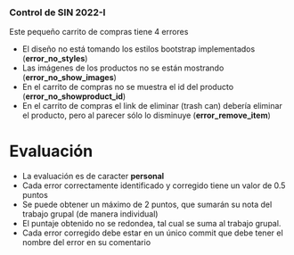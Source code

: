 ### Control de SIN 2022-I
Este pequeño carrito de compras tiene 4 errores
- El diseño no está tomando los estilos bootstrap implementados (**error_no_styles**)
- Las imágenes de los productos no se están mostrando (**error_no_show_images**)
- En el carrito de compras no se muestra el id del producto (**error_no_showproduct_id**)
- En el carrito de compras el link de eliminar (trash can) debería eliminar el producto, pero al parecer sólo lo disminuye (**error_remove_item**)

# Evaluación

- La  evaluación es de caracter **personal**
- Cada error correctamente identificado y corregido tiene un valor de 0.5 puntos
- Se puede obtener un máximo de 2 puntos, que sumarán su nota del trabajo grupal (de manera individual)
- El puntaje obtenido no se redondea, tal cual se suma al trabajo grupal.
- Cada error corregido debe estar en un único commit que debe tener el nombre del error en su comentario
